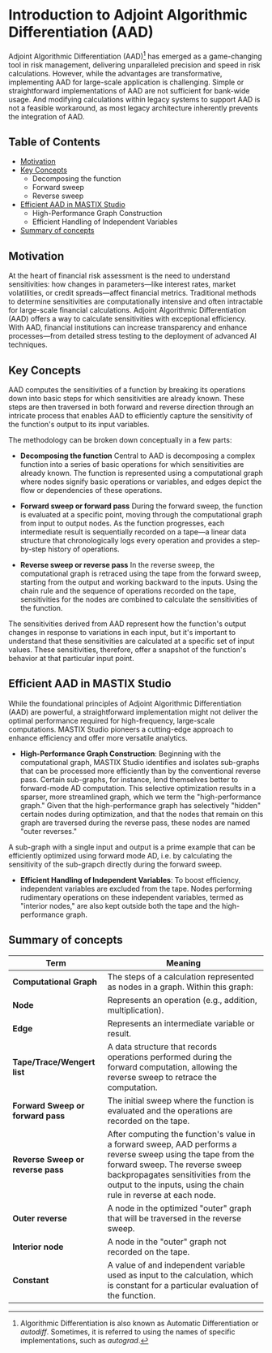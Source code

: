 # Introduction to Adjoint Algorithmic Differentiation (AAD)

Adjoint Algorithmic Differentiation (AAD)[^1] has emerged as a game-changing tool in risk management, delivering unparalleled precision and speed in risk calculations.
However, while the advantages are transformative, implementing AAD for large-scale application is challenging. Simple or straightforward implementations of AAD are not sufficient for bank-wide usage. And modifying calculations within legacy systems to support AAD is not a feasible workaround, as most legacy architecture inherently prevents the integration of AAD.


## Table of Contents
- [Motivation](#motivation)
- [Key Concepts](#key-concepts)
  - Decomposing the function
  - Forward sweep
  - Reverse sweep
- [Efficient AAD in MASTIX Studio](#efficient-aad-in-mastix-studio)
  - High-Performance Graph Construction
  - Efficient Handling of Independent Variables
- [Summary of concepts](#summary-of-concepts)

## Motivation 

At the heart of financial risk assessment is the need to understand sensitivities: how changes in parameters—like interest rates, market volatilities, or credit spreads—affect financial metrics. Traditional methods to determine sensitivities are computationally intensive and often intractable for large-scale financial calculations. Adjoint Algorithmic Differentiation (AAD) offers a way to calculate sensitivities with exceptional efficiency. With AAD, financial institutions can increase transparency and enhance processes—from detailed stress testing to the deployment of advanced AI techniques.


## Key Concepts

AAD computes the sensitivities of a function by breaking its operations down into basic steps for which sensitivities are already known. These steps are then traversed in both forward and reverse direction through an intricate process that enables AAD to efficiently capture the sensitivity of the function's output to its input variables.

The methodology can be broken down conceptually in a few parts:

- **Decomposing the function**
  Central to AAD is decomposing a complex function into a series of basic operations for which sensitivities are already known. The function is represented using a computational graph where nodes signify basic operations or variables, and edges depict the flow or dependencies of these operations.
  
- **Forward sweep or forward pass**
  During the forward sweep, the function is evaluated at a specific point, moving through the computational graph from input to output nodes. As the function progresses, each intermediate result is sequentially recorded on a tape—a linear data structure that chronologically logs every operation and provides a step-by-step history of operations. 
  
- **Reverse sweep or reverse pass**
  In the reverse sweep, the computational graph is retraced using the tape from the forward sweep, starting from the output and working backward to the inputs. Using the chain rule and the sequence of operations recorded on the tape, sensitivities for the nodes are combined to calculate the sensitivities of the function.

The sensitivities derived from AAD represent how the function's output changes in response to variations in each input, but it's important to understand that these sensitivities are calculated at a specific set of input values. These sensitivities, therefore, offer a snapshot of the function's behavior at that particular input point.



## Efficient AAD in MASTIX Studio

While the foundational principles of Adjoint Algorithmic Differentiation (AAD) are powerful, a straightforward implementation might not deliver the optimal performance required for high-frequency, large-scale computations. MASTIX Studio pioneers a cutting-edge approach to enhance efficiency and offer more versatile analytics.

- **High-Performance Graph Construction**: Beginning with the computational graph, MASTIX Studio identifies and isolates sub-graphs that can be processed more efficiently than by the conventional reverse pass. Certain sub-graphs, for instance, lend themselves better to forward-mode AD computation. This selective optimization results in a sparser, more streamlined graph, which we term the "high-performance graph." Given that the high-performance graph has selectively "hidden" certain nodes during optimization, and that the nodes that remain on this graph are traversed during the reverse pass, these nodes are named "outer reverses."

A sub-graph with a single input and output is a prime example that can be efficiently optimized using forward mode AD, i.e. by calculating the sensitivity of the sub-grapch directly during the forward sweep.


- **Efficient Handling of Independent Variables**: To boost efficiency, independent variables are excluded from the tape. Nodes performing rudimentary operations on these independent variables, termed as "interior nodes," are also kept outside both the tape and the high-performance graph. 

## Summary of concepts

| Term | Meaning |
|---|---|
| **Computational Graph** |The steps of a calculation represented as nodes in a graph. Within this graph:
| **Node** | Represents an operation (e.g., addition, multiplication).|
| **Edge** | Represents an intermediate variable or result.|
|**Tape/Trace/Wengert list**| A data structure that records operations performed during the forward computation, allowing the reverse sweep to retrace the computation.|
| **Forward Sweep or forward pass** | The initial sweep where the function is evaluated and the operations are recorded on the tape.|
| **Reverse Sweep or reverse pass** | After computing the function's value in a forward sweep, AAD performs a reverse sweep using the tape from the forward sweep. The reverse sweep backpropagates sensitivities from the output to the inputs, using the chain rule in reverse at each node. |
| **Outer reverse** | A node in the optimized "outer" graph that will be traversed in the reverse sweep.|
| **Interior node** | A node in the "outer" graph not recorded on the tape.|
| **Constant** | A value of and independent variable used as input to the calculation, which is constant for a particular evaluation of the function.|
  



[^1]: Algorithmic Differentiation is also known as Automatic Differentiation or *autodiff*. Sometimes, it is referred to using the names of specific implementations, such as *autograd*.
